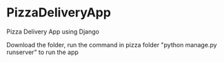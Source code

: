 # PizzaDeliveryApp
Pizza Delivery App using Django

Download the folder, run the command in pizza folder "python manage.py runserver" to run the app

